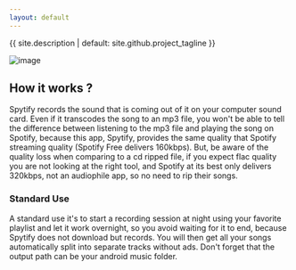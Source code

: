 ```yaml
---
layout: default
---
```

{{ site.description | default: site.github.project_tagline }}

![image](https://user-images.githubusercontent.com/23088305/37263373-39d18762-257e-11e8-9735-758d6517d4c8.png)

## How it works ?
Spytify records the sound that is coming out of it on your computer sound card. Even if it transcodes the song to an mp3 file, you won't be able to tell the difference between listening to the mp3 file and playing the song on Spotify, because this app, Spytify, provides the same quality that Spotify streaming quality (Spotify Free delivers 160kbps). But, be aware of the quality loss when comparing to a cd ripped file, if you expect flac quality you are not looking at the right tool, and Spotify at its best only delivers 320kbps, not an audiophile app, so no need to rip their songs.

### Standard Use
A standard use it's to start a recording session at night using your favorite playlist and let it work overnight, so you avoid waiting for it to end, because Spytify does not download but records. You will then get all your songs automatically split into separate tracks without ads. Don't forget that the output path can be your android music folder.
